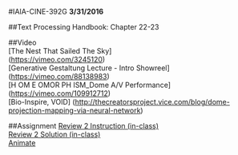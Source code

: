 #IAIA-CINE-392G
**3/31/2016**
  
##Text
Processing Handbook: Chapter 22-23 

##Video  
[The Nest That Sailed The Sky]  
(https://vimeo.com/3245120)  
[Generative Gestaltung Lecture - Intro Showreel]
(https://vimeo.com/88138983)  
[H OM E OMOR PH ISM_Dome A/V Performance]  
(https://vimeo.com/109912712)  
[Bio-Inspire, VOID]
(http://thecreatorsproject.vice.com/blog/dome-projection-mapping-via-neural-network)  

##Assignment
[Review 2 Instruction (in-class)](../demo/Review2/Review2.md)  
[Review 2 Solution (in-class)](../demo/Review2/Review2.pde)  
[Animate](../assignment/A7-Animate.md)  
